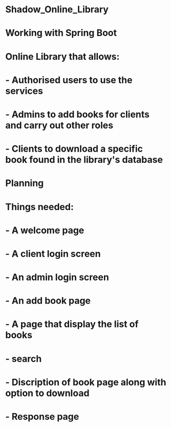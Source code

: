 
# Shadow_Online_Library
# Working with Spring Boot
# Online Library that allows:
# - Authorised users to use the services
# - Admins to add books for clients and carry out other roles
# - Clients to download a specific book found in the library's database

# Planning
# Things needed:
# - A welcome page
# - A client login screen
# - An admin login screen
# - An add book page
# - A page that display the list of books
# - search
# - Discription of book page along with option to download
# - Response page